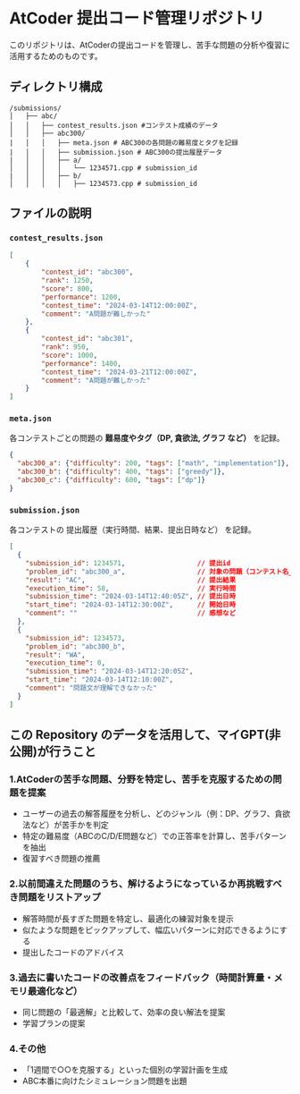 # AtCoder 提出コード管理リポジトリ

このリポジトリは、AtCoderの提出コードを管理し、苦手な問題の分析や復習に活用するためのものです。

## ディレクトリ構成

```
/submissions/
│   ├── abc/
│   │   ├── contest_results.json #コンテスト成績のデータ
│   │   ├── abc300/
|   │   │   ├── meta.json # ABC300の各問題の難易度とタグを記録
|   │   │   ├── submission.json # ABC300の提出履歴データ
|   │   │   ├── a/
│   │   │   │   └── 1234571.cpp # submission_id
|   │   │   ├── b/
│   │   │   │   ├── 1234573.cpp # submission_id
```

## ファイルの説明

### `contest_results.json`

```json
[
    {
        "contest_id": "abc300",
        "rank": 1250,
        "score": 800,
        "performance": 1200,
        "contest_time": "2024-03-14T12:00:00Z",
        "comment": "A問題が難しかった"
    },
    {
        "contest_id": "abc301",
        "rank": 950,
        "score": 1000,
        "performance": 1400,
        "contest_time": "2024-03-21T12:00:00Z",
        "comment": "A問題が難しかった"
    }
]
```

### `meta.json`

各コンテストごとの問題の **難易度やタグ（DP, 貪欲法, グラフ など）** を記録。

```json
{
  "abc300_a": {"difficulty": 200, "tags": ["math", "implementation"]},
  "abc300_b": {"difficulty": 400, "tags": ["greedy"]},
  "abc300_c": {"difficulty": 600, "tags": ["dp"]}
}
```

### `submission.json`

各コンテストの 提出履歴（実行時間、結果、提出日時など） を記録。

```json
[
  {
    "submission_id": 1234571,                  // 提出id
    "problem_id": "abc300_a",                  // 対象の問題（コンテスト名_問題）
    "result": "AC",                            // 提出結果
    "execution_time": 58,                      // 実行時間
    "submission_time": "2024-03-14T12:40:05Z", // 提出日時
    "start_time": "2024-03-14T12:30:00Z",      // 開始日時
    "comment": ""                              // 感想など
  },
  {
    "submission_id": 1234573,
    "problem_id": "abc300_b",
    "result": "WA",
    "execution_time": 0,
    "submission_time": "2024-03-14T12:20:05Z",
    "start_time": "2024-03-14T12:10:00Z",
    "comment": "問題文が理解できなかった"
  }
]
```

## この Repository のデータを活用して、マイGPT(非公開)が行うこと

### 1.AtCoderの苦手な問題、分野を特定し、苦手を克服するための問題を提案

- ユーザーの過去の解答履歴を分析し、どのジャンル（例：DP、グラフ、貪欲法など）が苦手かを判定
- 特定の難易度（ABCのC/D/E問題など）での正答率を計算し、苦手パターンを抽出
- 復習すべき問題の推薦

### 2.以前間違えた問題のうち、解けるようになっているか再挑戦すべき問題をリストアップ

- 解答時間が長すぎた問題を特定し、最適化の練習対象を提示
- 似たような問題をピックアップして、幅広いパターンに対応できるようにする
- 提出したコードのアドバイス

### 3.過去に書いたコードの改善点をフィードバック（時間計算量・メモリ最適化など）

- 同じ問題の「最適解」と比較して、効率の良い解法を提案
- 学習プランの提案

### 4.その他

- 「1週間で○○を克服する」といった個別の学習計画を生成
- ABC本番に向けたシミュレーション問題を出題

